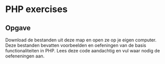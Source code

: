 # PHP exercises

## Opgave

Download de bestanden uit deze map en open ze op je eigen computer. 
Deze bestanden bevatten voorbeelden en oefeningen van de basis functionaliteiten in PHP.
Lees deze code aandachtig en vul waar nodig de oefeneningen aan.
